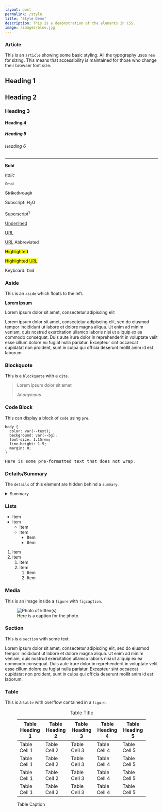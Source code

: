 ```yaml
---
layout: post
permalink: /style
title: "Style Demo"
description: This is a demonstration of the elements in CSS.
image: /images/blue.jpg
---
```

### Article

This is an `article` showing some basic styling. All the typography uses `rem` for sizing. This means that accessibility is maintained for those who change their browser font size.

<article>
<h1>Heading 1</h1>
<h2>Heading 2</h2>
<h3>Heading 3</h3>
<h4>Heading 4</h4>
<h5>Heading 5</h5>
<h6>Heading 6</h6>
<hr>
<p><b>Bold</b></p>
<p><i>Italic</i></p>
<p><small>Small</small></p>
<p><s>Strikethrough</s></p>
<p>Subscript: H<sub>2</sub>O</p>
<p>Superscript<sup>1</sup></p>
<p><u>Underlined</u></p>
<p><a href="https://example.com" target="_blank">URL</a></p>
<p><abbr title="Uniform Resource Locator">URL</abbr> Abbreviated</p>
<p><mark>Highlighted</mark></p>
<p><mark>Highlighted <a href="https://example.com" target="_blank">URL</a></mark></p>
<p>Keyboard: <kbd>Cmd</kbd></p>
</article>


### Aside

This is an `aside` which floats to the left.

<aside>
<p><b>Lorem Ipsum</b></p>
<p>Lorem ipsum dolor sit amet, consectetur adipiscing elit</p>
</aside>
Lorem ipsum dolor sit amet, consectetur adipiscing elit, sed do eiusmod tempor incididunt ut labore et dolore magna aliqua. Ut enim ad minim veniam, quis nostrud exercitation ullamco laboris nisi ut aliquip ex ea commodo consequat. Duis aute irure dolor in reprehenderit in voluptate velit esse cillum dolore eu fugiat nulla pariatur. Excepteur sint occaecat cupidatat non proident, sunt in culpa qui officia deserunt mollit anim id est laborum.


### Blockquote

This is a `blockquote` with a `cite`.

> Lorem ipsum dolor sit amet
>
> <cite>Anonymous</cite>


### Code Block

This can display a block of `code` using `pre`.

```
body {
  color: var(--text);
  background: var(--bg);
  font-size: 1.15rem;
  line-height: 1.5;
  margin: 0;
}
```

<pre>Here is some pre-formatted text that does not wrap.</pre>


### Details/Summary

The `details` of this element are hidden behind a `summary`.

<details>
  <summary>Summary</summary>
  Some text
</details>


### Lists

* Item
* Item
  * Item
  * Item
    * Item
    * Item

1. Item
2. Item
    1. Item
    2. Item
        1. Item
        2. Item


### Media

This is an image inside a `figure` with `figcaption`.

<figure>
  <img src="https://placekitten.com/800/800" alt="Photo of kitten(s)">
  <figcaption>Here is a caption for the photo.</figcaption>
</figure>


### Section

This is a `section` with some text.

<section>
Lorem ipsum dolor sit amet, consectetur adipiscing elit, sed do eiusmod tempor incididunt ut labore et dolore magna aliqua. Ut enim ad minim veniam, quis nostrud exercitation ullamco laboris nisi ut aliquip ex ea commodo consequat. Duis aute irure dolor in reprehenderit in voluptate velit esse cillum dolore eu fugiat nulla pariatur. Excepteur sint occaecat cupidatat non proident, sunt in culpa qui officia deserunt mollit anim id est laborum.
</section>


### Table

This is a `table` with overflow contained in a `figure`.

<figure>
  <table>
    <caption>Table Title</caption>
	  <thead>
	    <tr>
		    <th>Table Heading 1</th>
			  <th>Table Heading 2</th>
			  <th>Table Heading 3</th>
			  <th>Table Heading 4</th>
			  <th>Table Heading 5</th>
		  </tr>
	  </thead>
	  <tbody>
	    <tr>
		    <td>Table Cell 1</td>
			  <td>Table Cell 2</td>
			  <td>Table Cell 3</td>
			  <td>Table Cell 4</td>
			  <td>Table Cell 5</td>
		  </tr>
	    <tr>
		    <td>Table Cell 1</td>
			  <td>Table Cell 2</td>
			  <td>Table Cell 3</td>
			  <td>Table Cell 4</td>
			  <td>Table Cell 5</td>
		  </tr>
	    <tr>
		    <td>Table Cell 1</td>
			  <td>Table Cell 2</td>
			  <td>Table Cell 3</td>
			  <td>Table Cell 4</td>
			  <td>Table Cell 5</td>
		  </tr>
	    <tr>
		    <td>Table Cell 1</td>
			  <td>Table Cell 2</td>
			  <td>Table Cell 3</td>
			  <td>Table Cell 4</td>
			  <td>Table Cell 5</td>
		  </tr>
	  </tbody>
  </table>
  <figcaption>Table Caption</figcaption>
</figure>